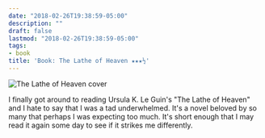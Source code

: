 ```yaml
---
date: "2018-02-26T19:38:59-05:00"
description: ""
draft: false
lastmod: "2018-02-26T19:38:59-05:00"
tags:
- book
title: 'Book: The Lathe of Heaven ★★★½'
---
```


<img src="/img/2018/2930299.jpg" alt="The Lathe of Heaven cover" />

I finally got around to reading Ursula K. Le Guin's "The Lathe of Heaven" and I hate to say that I was a tad underwhelmed. It's a novel beloved by so many that perhaps I was expecting too much. It's short enough that I may read it again some day to see if it strikes me differently.
